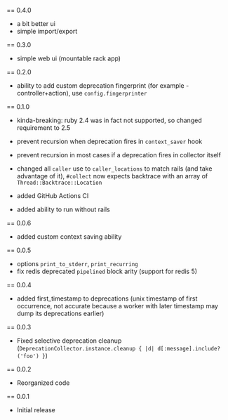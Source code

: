 == 0.4.0
- a bit better ui
- simple import/export

== 0.3.0
- simple web ui (mountable rack app)

== 0.2.0
- ability to add custom deprecation fingerprint (for example - controller+action), use `config.fingerprinter`

== 0.1.0
- kinda-breaking: ruby 2.4 was in fact not supported, so changed requirement to 2.5
- prevent recursion when deprecation fires in `context_saver` hook
- prevent recursion in most cases if a deprecation fires in collector itself

- changed all `caller` use to `caller_locations` to match rails (and take advantage of it), `#collect` now expects backtrace with an array of `Thread::Backtrace::Location`
- added GitHub Actions CI
- added ability to run without rails

== 0.0.6
- added custom context saving ability

== 0.0.5
- options `print_to_stderr`, `print_recurring`
- fix redis deprecated `pipelined` block arity (support for redis 5)

== 0.0.4
- added first_timestamp to deprecations (unix timestamp of first occurrence, not accurate because a worker with later timestamp may dump its deprecations earlier)

== 0.0.3
- Fixed selective deprecation cleanup (`DeprecationCollector.instance.cleanup { |d| d[:message].include?('foo') }`)

== 0.0.2

- Reorganized code

== 0.0.1

- Initial release